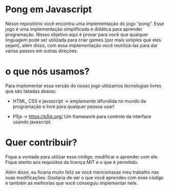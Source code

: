 # Pong em Javascript

Nesse repositório você encontra uma implementação do jogo "pong". Esse jogo é uma implementação simplificada e didática para aprender programação. Nosso objetivo aqui é provar para você que qualquer linguagem pode ser utilizada para criar games (por mais simples que eles sejam), além disso, com essa implementação você reutilizá-las para dar vários passos em outras direções.

# o que nós usamos?

Para implementar essa versão do nosso jogo utilizamos tecnologias livres que são listadas abaixo:

- HTML, CSS e javascript → amplamente difundida no mundo da programação e livre para qualquer pessoa usar!

- P5js → https://p5js.org/
Um framework para controle da interface usando javascript.

# Quer contribuir?

Fique a vontade para utilizar esse código, modificar e aprender com ele. Fique atento aos requisitos da licença MIT e o que é permitido. 

Além disso, eu ficaria muito feliz se você mencionasse meu trabalho nas suas modificações. Gostaria de ver o que você aprendeu com esse código e também as melhorias que você conseguiu implementar nele.
